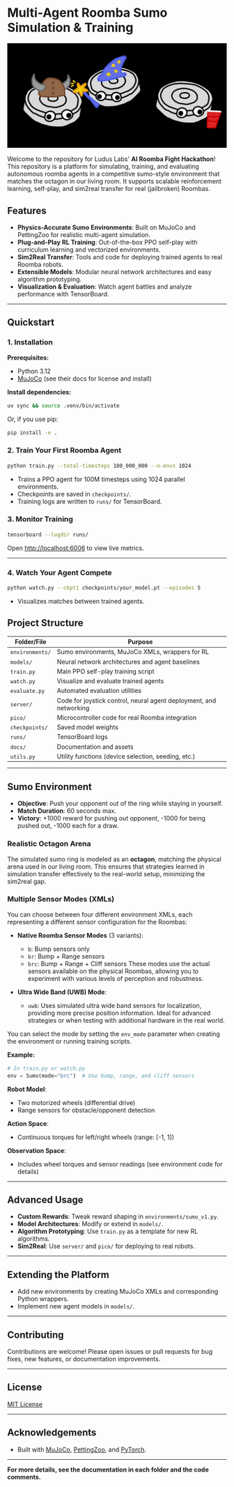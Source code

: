 # Multi-Agent Roomba Sumo Simulation & Training

![Roomba Teams](docs/assets/room_team_white.png)

Welcome to the repository for Ludus Labs' **AI Roomba Fight Hackathon**! This repository is a platform for simulating, training, and evaluating autonomous roomba agents in a competitive sumo-style environment that matches the octagon in our living room. It supports scalable reinforcement learning, self-play, and sim2real transfer for real (jailbroken) Roombas. 

## Features

- **Physics-Accurate Sumo Environments**: Built on MuJoCo and PettingZoo for realistic multi-agent simulation.
- **Plug-and-Play RL Training**: Out-of-the-box PPO self-play with curriculum learning and vectorized environments.
- **Sim2Real Transfer**: Tools and code for deploying trained agents to real Roomba robots.
- **Extensible Models**: Modular neural network architectures and easy algorithm prototyping.
- **Visualization & Evaluation**: Watch agent battles and analyze performance with TensorBoard.

---

## Quickstart

### 1. Installation

**Prerequisites:**
- Python 3.12
- [MuJoCo](https://mujoco.org/) (see their docs for license and install)

**Install dependencies:**
```bash
uv sync && source .venv/bin/activate
```
Or, if you use pip:
```bash
pip install -e .
```

### 2. Train Your First Roomba Agent

```bash
python train.py --total-timesteps 100_000_000 --n-envs 1024
```
- Trains a PPO agent for 100M timesteps using 1024 parallel environments.
- Checkpoints are saved in `checkpoints/`.
- Training logs are written to `runs/` for TensorBoard.

### 3. Monitor Training

```bash
tensorboard --logdir runs/
```
Open [http://localhost:6006](http://localhost:6006) to view live metrics.

---

### 4. Watch Your Agent Compete

```bash
python watch.py --ckpt1 checkpoints/your_model.pt --episodes 5
```
- Visualizes matches between trained agents.

## Project Structure

| Folder/File         | Purpose                                                                 |
|---------------------|-------------------------------------------------------------------------|
| `environments/`     | Sumo environments, MuJoCo XMLs, wrappers for RL                         |
| `models/`           | Neural network architectures and agent baselines                        |
| `train.py`          | Main PPO self-play training script                                      |
| `watch.py`          | Visualize and evaluate trained agents                                   |
| `evaluate.py`       | Automated evaluation utilities                                          |
| `server/`           | Code for joystick control, neural agent deployment, and networking      |
| `pico/`             | Microcontroller code for real Roomba integration                        |
| `checkpoints/`      | Saved model weights                                                     |
| `runs/`             | TensorBoard logs                                                        |
| `docs/`             | Documentation and assets                                                |
| `utils.py`          | Utility functions (device selection, seeding, etc.)                     |

---

## Sumo Environment

- **Objective**: Push your opponent out of the ring while staying in yourself.
- **Match Duration**: 60 seconds max.
- **Victory**: +1000 reward for pushing out opponent, -1000 for being pushed out, -1000 each for a draw.

### Realistic Octagon Arena

The simulated sumo ring is modeled as an **octagon**, matching the physical arena used in our living room. This ensures that strategies learned in simulation transfer effectively to the real-world setup, minimizing the sim2real gap.

### Multiple Sensor Modes (XMLs)

You can choose between four different environment XMLs, each representing a different sensor configuration for the Roombas:

- **Native Roomba Sensor Modes** (3 variants):
  - `b`: Bump sensors only
  - `br`: Bump + Range sensors
  - `brc`: Bump + Range + Cliff sensors
  These modes use the actual sensors available on the physical Roombas, allowing you to experiment with various levels of perception and robustness.

- **Ultra Wide Band (UWB) Mode**:
  - `uwb`: Uses simulated ultra wide band sensors for localization, providing more precise position information. Ideal for advanced strategies or when testing with additional hardware in the real world.

You can select the mode by setting the `env_mode` parameter when creating the environment or running training scripts.

**Example:**
```python
# In train.py or watch.py
env = Sumo(mode="brc")  # Use bump, range, and cliff sensors
```

**Robot Model**:  
- Two motorized wheels (differential drive)
- Range sensors for obstacle/opponent detection

**Action Space**:  
- Continuous torques for left/right wheels (range: [-1, 1])

**Observation Space**:  
- Includes wheel torques and sensor readings (see environment code for details)

---

## Advanced Usage

- **Custom Rewards**: Tweak reward shaping in `environments/sumo_v1.py`.
- **Model Architectures**: Modify or extend in `models/`.
- **Algorithm Prototyping**: Use `train.py` as a template for new RL algorithms.
- **Sim2Real**: Use `server/` and `pico/` for deploying to real robots.

---

## Extending the Platform

- Add new environments by creating MuJoCo XMLs and corresponding Python wrappers.
- Implement new agent models in `models/`.

---

## Contributing

Contributions are welcome! Please open issues or pull requests for bug fixes, new features, or documentation improvements.

---

## License

[MIT License](LICENSE)

---

## Acknowledgements

- Built with [MuJoCo](https://mujoco.org/), [PettingZoo](https://www.pettingzoo.ml/), and [PyTorch](https://pytorch.org/).

---

**For more details, see the documentation in each folder and the code comments.**

